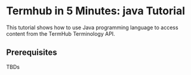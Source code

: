 <a name="top"/>

Termhub in 5 Minutes: java Tutorial
===================================================

This tutorial shows how to use Java programming language to access content from the TermHub Terminology API.

Prerequisites
-------------
TBDs
